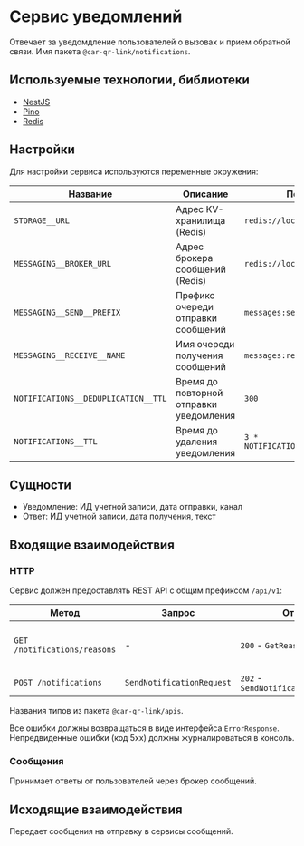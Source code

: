# Сервис уведомлений

Отвечает за уведомдление пользователей о вызовах и прием обратной связи. Имя пакета `@car-qr-link/notifications`.

## Используемые технологии, библиотеки

- [NestJS](https://nestjs.com)
- [Pino](https://getpino.io)
- [Redis](https://redis.io)

## Настройки

Для настройки сервиса используются переменные окружения:

| Название                            | Описание                                | По умолчанию                            |
| ----------------------------------- | --------------------------------------- | --------------------------------------- |
| `STORAGE__URL`                      | Адрес KV-хранилища (Redis)              | `redis://localhost:6379/0`              |
| `MESSAGING__BROKER_URL`             | Адрес брокера сообщений (Redis)         | `redis://localhost:6379/0`              |
| `MESSAGING__SEND__PREFIX`           | Префикс очереди отправки сообщений      | `messages:send:`                        |
| `MESSAGING__RECEIVE__NAME`          | Имя очереди получения сообщений         | `messages:received`                     |
| `NOTIFICATIONS__DEDUPLICATION__TTL` | Время до повторной отправки уведомления | `300`                                   |
| `NOTIFICATIONS__TTL`                | Время до удаления уведомления           | `3 * NOTIFICATIONS__DEDUPLICATION__TTL` |

## Сущности

- Уведомление: ИД учетной записи, дата отправки, канал
- Ответ: ИД учетной записи, дата получения, текст

## Входящие взаимодействия

### HTTP

Сервис должен предоставлять REST API с общим префиксом `/api/v1`:

| Метод                         | Запрос                    | Ответ                              | Описание                              |
| ----------------------------- | ------------------------- | ---------------------------------- | ------------------------------------- |
| `GET  /notifications/reasons` | -                         | `200` - `GetReasonsResponse`       | Получение причин отправки уведомления |
| `POST /notifications`         | `SendNotificationRequest` | `202` - `SendNotificationResponse` | Отправка уведомления                  |

Названия типов из пакета `@car-qr-link/apis`.

Все ошибки должны возвращаться в виде интерфейса `ErrorResponse`. Непредвиденные ошибки (код 5xx) должны журналироваться в консоль.

### Сообщения

Принимает ответы от пользователей через брокер сообщений.

## Исходящие взаимодействия

Передает сообщения на отправку в сервисы сообщений.
